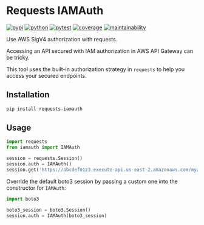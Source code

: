 # Requests IAMAuth

[![pypi](https://img.shields.io/pypi/v/requests-iamauth?color=yellow&logo=python&logoColor=eee&style=flat-square)](https://pypi.org/project/requests-iamauth/)
[![python](https://img.shields.io/pypi/pyversions/requests-iamauth?logo=python&logoColor=eee&style=flat-square)](https://pypi.org/project/requests-iamauth/)
[![pytest](https://img.shields.io/github/workflow/status/amancevice/requests-iamauth/pytest?logo=github&style=flat-square)](https://github.com/amancevice/requests-iamauth/actions)
[![coverage](https://img.shields.io/codeclimate/coverage/amancevice/requests-iamauth?logo=code-climate&style=flat-square)](https://codeclimate.com/github/amancevice/requests-iamauth/test_coverage)
[![maintainability](https://img.shields.io/codeclimate/maintainability/amancevice/requests-iamauth?logo=code-climate&style=flat-square)](https://codeclimate.com/github/amancevice/requests-iamauth/maintainability)

Use AWS SigV4 authorization with requests.

Accessing an API secured with IAM authorization in AWS API Gateway can be tricky.

This tool uses the built-in authorization strategy in `requests` to help you access your secured endpoints.

## Installation

```bash
pip install requests-iamauth
```

## Usage

```python
import requests
from iamauth import IAMAuth

session = requests.Session()
session.auth = IAMAuth()
session.get('https://abcdef0123.execute-api.us-east-2.amazonaws.com/my/api')
```

Override the default boto3 session by passing a custom one into the constructor for `IAMAuth`:

```python
import boto3

boto3_session = boto3.Session()
session.auth = IAMAuth(boto3_session)
```
